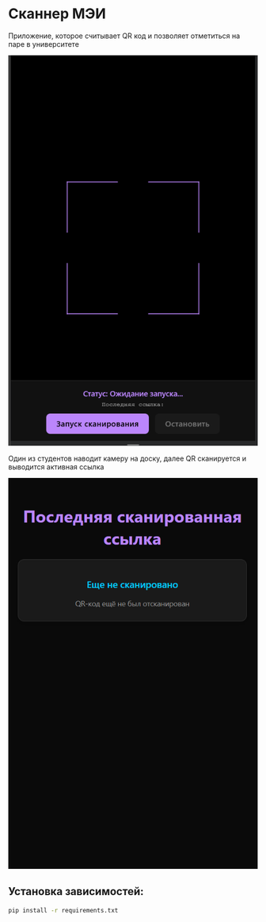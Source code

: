 # Сканнер МЭИ

Приложение, которое считывает QR код и позволяет отметиться на паре в университете

![Scanner](doc/scanner.png)

Один из студентов наводит камеру на доску, далее QR сканируется и выводится активная ссылка

![Code](doc/code.png)

## Установка зависимостей:
```bash
pip install -r requirements.txt
```